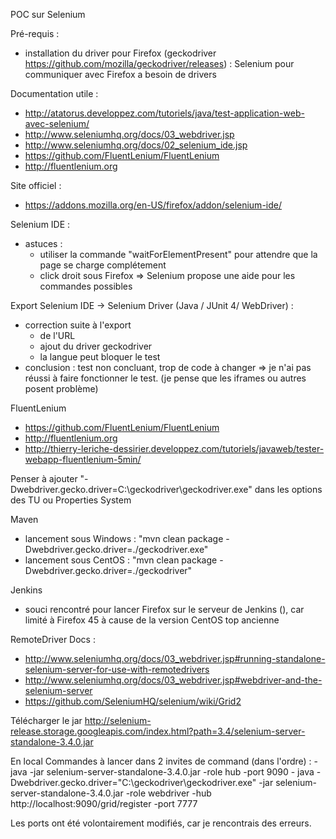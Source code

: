 POC sur Selenium

Pré-requis :
 - installation du driver pour Firefox (geckodriver https://github.com/mozilla/geckodriver/releases) : Selenium pour communiquer avec Firefox a besoin de drivers

Documentation utile :
 - http://atatorus.developpez.com/tutoriels/java/test-application-web-avec-selenium/
 - http://www.seleniumhq.org/docs/03_webdriver.jsp
 - http://www.seleniumhq.org/docs/02_selenium_ide.jsp
  - https://github.com/FluentLenium/FluentLenium
  - http://fluentlenium.org

Site officiel :
 - https://addons.mozilla.org/en-US/firefox/addon/selenium-ide/

Selenium IDE :
 - astuces :
    - utiliser la commande "waitForElementPresent" pour attendre que la page se charge complétement
    - click droit sous Firefox => Selenium propose une aide pour les commandes possibles

Export Selenium IDE -> Selenium Driver (Java / JUnit 4/ WebDriver) :
 - correction suite à l'export
    - de l'URL
    - ajout du driver geckodriver
    - la langue peut bloquer le test
 - conclusion : test non concluant, trop de code à changer => je n'ai pas réussi à faire fonctionner le test. (je pense que les iframes ou autres posent problème)

FluentLenium
 - https://github.com/FluentLenium/FluentLenium
 - http://fluentlenium.org
 - http://thierry-leriche-dessirier.developpez.com/tutoriels/javaweb/tester-webapp-fluentlenium-5min/

 Penser à ajouter "-Dwebdriver.gecko.driver=C:\geckodriver\geckodriver.exe" dans les options des TU ou Properties System

Maven
 - lancement sous Windows : "mvn clean package -Dwebdriver.gecko.driver=./geckodriver.exe"
 - lancement sous CentOS : "mvn clean package -Dwebdriver.gecko.driver=./geckodriver"


Jenkins
 - souci rencontré pour lancer Firefox sur le serveur de Jenkins (), car limité à Firefox 45 à cause de la version CentOS top ancienne

RemoteDriver
 Docs :
  - http://www.seleniumhq.org/docs/03_webdriver.jsp#running-standalone-selenium-server-for-use-with-remotedrivers
  - http://www.seleniumhq.org/docs/03_webdriver.jsp#webdriver-and-the-selenium-server
  - https://github.com/SeleniumHQ/selenium/wiki/Grid2

Télécharger le jar http://selenium-release.storage.googleapis.com/index.html?path=3.4/selenium-server-standalone-3.4.0.jar

 En local
    Commandes à lancer dans 2 invites de command (dans l'ordre) :
     - java -jar selenium-server-standalone-3.4.0.jar -role hub -port 9090
     - java -Dwebdriver.gecko.driver="C:\geckodriver\geckodriver.exe"  -jar selenium-server-standalone-3.4.0.jar -role webdriver -hub http://localhost:9090/grid/register -port 7777

  Les ports ont été volontairement modifiés, car je rencontrais des erreurs.



